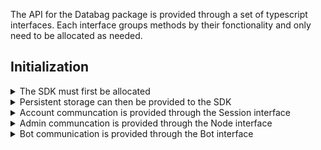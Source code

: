 The API for the Databag package is provided through a set of typescript interfaces. Each interface groups methods by their fonctionality and only need to be allocated as needed. 

## Initialization

<details>
  <summary>The SDK must first be allocated</summary><br>
  
```DatabacgClientSDK(crypto: Crypto | null, log?: Logging)```
</details>

<details>
  <summary>Persistent storage can then be provided to the SDK</summary><br>
  
Mobile apps typically use the SqlStore interface allowing for offline use cases where most of the relational data is stored

```initOfflineStore(sql: SqlStore): Promise<Session | null>```

Browser apps typically use the WebStore interface where minimal session data is stored

```initOnlineStore(web: WebStore): Promise<Session | null>```
</details>

<details>
  <summary>Account communcation is provided through the Session interface</summary><br>

login provides a Session through an account login

```login(handle: string, password: string, node: string, secure: boolean, mfaCode: string | null, params: SessionParams): Promise<Session>```

access provides a Session through token access to an account when password is forgotten

```access(node: string, secure: boolean, token: string, params: SessionParams): Promise<Session>```

create provides a Session to a newly created account

```create(handle: string, password: string, node: string, secure: boolean, token: string | null, params: SessionParams): Promise<Session>```

available returns the number of accounts that can be publically created

```available(node: string, secure: boolean): Promise<number>```

username returns whether the username is available for account creation

```username(name: string, token: string, node: string, secure: boolean): Promise<boolean>```

logout releases the Session interface

```logout(session: Session, all: boolean): Promise<void>```
</details>

<details>
  <summary>Admin communcation is provided through the Node interface</summary><br>

configure allocates the Node interface for the server

```configure(node: string, secure: boolean, token: string, mfaCode: string | null): Promise<Node>```
</details>

<details>
  <summary>Bot communication is provided through the Bot interface</summary><br>

automate allocates the Bot interface for ia specific communication channel

```automate(node: string, secure: boolean, token: string): Promise<Bot>```
</details>
